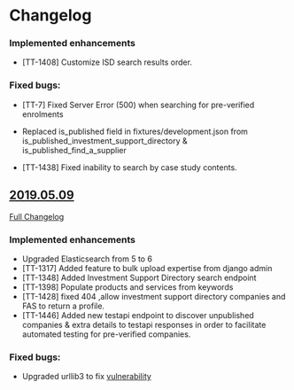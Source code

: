 # Changelog

### Implemented enhancements
- [TT-1408] Customize ISD search results order.

### Fixed bugs:
- [TT-7] Fixed Server Error (500) when searching for pre-verified enrolments

- Replaced is_published field in fixtures/development.json from is_published_investment_support_directory & is_published_find_a_supplier

- [TT-1438] Fixed inability to search by case study contents.

## [2019.05.09](https://github.com/uktrade/directory-api/releases/tag/2019.05.09)
[Full Changelog](https://github.com/uktrade/directory-api/compare/2019.04.08...2019.05.09)

### Implemented enhancements
- Upgraded Elasticsearch from 5 to 6
- [TT-1317] Added feature to bulk upload expertise from django admin
- [TT-1348] Added Investment Support Directory search endpoint
- [TT-1398] Populate products and services from keywords
- [TT-1428] fixed 404 ,allow investment support directory companies and FAS to return a profile.
- [TT-1446] Added new testapi endpoint to discover unpublished companies & extra details to testapi responses in order to facilitate automated testing for pre-verified companies.

### Fixed bugs:

- Upgraded urllib3 to fix [vulnerability](https://nvd.nist.gov/vuln/detail/CVE-2019-11324)
